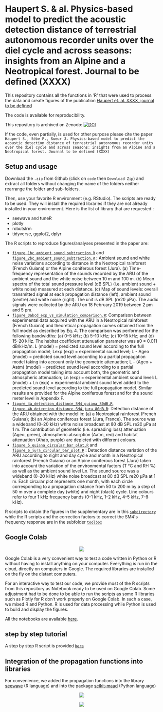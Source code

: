 # Haupert S. & al. Physics-based model to predict the acoustic detection distance of terrestrial autonomous recorder units over the diel cycle and across seasons: insights from an Alpine and a Neotropical forest. Journal to be defined (XXXX)

This repository contains all the functions in 'R' that were used to process the data and create figures of the publication 
[Haupert et. al. XXXX, journal to be defined](https://www.to.be.defined.fr)

The code is available for reproducibility.

This repository is archived on Zenodo: [![DOI](https://zenodo.org/badge/DOI/XXXX/zenodo.XXXXXX.svg)](https://doi.org/10.5281/zenodo.3530203)

If the code, even partially, is used for other purpose please cite the paper `Haupert S., Sèbe F., Sueur J. Physics-based model to predict the acoustic detection distance of terrestrial autonomous recorder units over the diel cycle and across seasons: insights from an Alpine and a Neotropical forest. Journal to be defined (XXXX)`

## Setup and usage

Download the `.zip` from Github (click on `code` then `Download Zip`) and extract all folders without changing the name of the folders neither rearrange the folder and sub-folders.

Then, use your favorite R environment (e.g. RStudio). The scripts are ready to be used. They will install the required libraries if they are not already installed in your environment. Here is the list of library that are requested :
* seewave and tuneR
* plotly
* robutslrm
* tidyverse, ggplot2, dplyr

The R scripts to reproduce figures/analyses presented in the paper are: 
* [`figure_1bc_ambient_sound_subtraction.R`](https://github.com/shaupert/haupert_2022/blob/master/scripts/figure_1bc_ambient_sound_subtraction.R) and [`figure_2bc_ambient_sound_subtraction.R`](https://github.com/shaupert/haupert_2022/blob/master/scripts/figure_2bc_ambient_sound_subtraction.R) : Ambient sound and white noise variations according to distance in the Neotropical rainforest (French Guiana) or the Alpine coniferous forest (Jura). (a) Time-frequency representation of the sounds recorded by the ARU of the ambient sound and the white noise between 10 m and 100 m. (b) Mean spectra of the total sound pressure level (dB SPL) (i.e. ambient sound + white noise) measured at each distance. (c) Map of sound levels: overall transmitted signal at each propagation distance (left), ambient sound (centre) and white noise (right). The unit is dB SPL (re20 µPa). The audio signals were collected by the ARU on 18 February 2019 between 2 pm and 5 pm.
* [`figure_3abcd_exp_vs_simulation_comparison.R`](https://github.com/shaupert/haupert_2022/blob/master/scripts/figure_3abcd_exp_vs_simulation_comparison.R): Comparison between experimental data acquired with the ARU in a Neotropical rainforest (French Guiana) and theoretical propagation curves obtained from the full model as described by Eq. 4. The comparison was performed for the following bandwidths: (a) 0–5 kHz; (b) 5–10 kHz; (c) 10–15 kHz; and (d) 15–20 kHz. The habitat coefficient attenuation parameter was a0 = 0.011 dB/kHz/m. L (model) = predicted sound level according to the full propagation model; Lexp (exp) = experimental sound level; L - Ageo (model) = predicted sound level according to a partial propagation model taking into account only the geometric attenuation; L - (Ageo + Aatm) (model) = predicted sound level according to a partial propagation model taking into account both, the geometric and atmospheric attenuation; Ln (exp) = experimental ambient sound level: L (model) + Ln (exp) = experimental ambient sound level added to the predicted sound level according to the full propagation model. Similar results are provided for the Alpine coniferous forest and for the sound meter level in Appendix F.
* [`figure_4a_detection_distance_SM4_guiana_80dB.R`](https://github.com/shaupert/haupert_2022/blob/master/scripts/figure_4a_detection_distance_SM4_guiana_80dB.R), [`figure_4b_detection_distance_SM4_jura_80dB.R`](https://github.com/shaupert/haupert_2022/blob/master/scripts/figure_4b_detection_distance_SM4_jura_80dB.R): Detection distance of the ARU obtained with the model in: (a) a Neotropical rainforest (French Guiana); (b) an Alpine coniferous forest (Jura, France). The source was a wideband (0–20 kHz) white noise broadcast at 80 dB SPL re20 µPa at 1 m. The contribution of geometric (i.e. spreading loss) attenuation (Ageo, green), atmospheric absorption (Aatm, red) and habitat attenuation (Ahab, purple) are depicted with different colours.
* [`figure_5_guiana_circular_bar_plot.R`](https://github.com/shaupert/haupert_2022/blob/master/scripts/figure_5_guiana_circular_bar_plot.R) and [`figure_6_jura_circular_bar_plot.R`](https://github.com/shaupert/haupert_2022/blob/master/scripts/figure_6_jura_circular_bar_plot.R) : Detection distance variation of the ARU according to night and day cycle and month in a Neotropical rainforest (French Guiana) or an Alpine coniferous forest (Jura) taken into account the variation of the environmental factors (T °C and RH %) as well as the  ambient sound level Ln. The sound source was a wideband (0–20 kHz) white noise broadcast at 80 dB SPL re20 µPa at 1 m. Each circular plot represents one month, with each circle corresponding to a propagation distance from 50 to 200 m by a step of 50 m over a complete day (white) and night (black) cycle. Line colours refer to four 1 kHz frequency bands (0–1 kHz, 1–2 kHz, 4–5 kHz, 7–8 kHz).

R scripts to obtain the figures in the supplementary are in this [`subdirectory`](https://github.com/shaupert/HAUPERT_2022/tree/master/scripts/supplementary) while the R scripts and the correction factors to correct the SM4's frequency response are in the subfolder [`toolbox`](https://github.com/shaupert/HAUPERT_2022/tree/master/scripts/toolbox) 

## Google Colab
<p align="center">
  <img src="https://s2.qwant.com/thumbr/474x190/f/9/aae347431a927c9b5deb63431ea29c0dd6fceb9210443fdd6bb9b3dba23146/th.jpg?u=https%3A%2F%2Ftse2.mm.bing.net%2Fth%3Fid%3DOIP.IVRAF7_KdEVWUFq1wmDvmQHaC-%26pid%3DApi&q=0&b=1&p=0&a=0g" />
</p>

Google Colab is a very convenient way to test a code written in Python or R without having to install anything on your computer. Everything is run iin the cloud, directly on computers in Google. The required libraries are installed on the fly on the distant computers.

For an interactive way to test our code, we provide most of the R scripts from this repository as Notebook ready to be used on Google Colab. Some adjustment had 
to be done to be able to run the scripts as some R libraries such as Plotly for R don't work properly on Google Colab. In such a case, we mixed R and Python. R 
is used for data processing while Python is used to build and display the figures.

All the notebooks are available [here](https://drive.google.com/drive/folders/1p_xJDaCP2ynVswfaWJLCYIJLMLw9NRic?usp=sharing). 

## step by step tutorial

A step by step R script is provided [`here`]([https://github.com/shaupert/HAUPERT_2022/blob/master/scripts/supplementary/figure_A1_frequency_response_jbl.R](https://github.com/shaupert/HAUPERT_2022/blob/master/scripts/step_by_step/step_by_step.ipynb)) 

## Integration of the propagation functions into libraries

For convenience, we added the propagation functions into the library [seewave](https://rug.mnhn.fr/seewave/)  (R language) and into the package [scikit-maad](https://scikit-maad.github.io/) (Python language)

<p align="center">
  <img src="https://rug.mnhn.fr/seewave/PICT/seewave_logo.png" />
</p>
<p align="center">
  <img src="https://scikit-maad.github.io/_images/maad_key_visual_black.png" />
</p>

